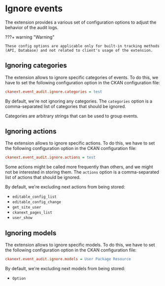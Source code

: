 # Ignore events

The extension provides a various set of configuration options to adjust the behavior of the audit logs.

???+ warning "Warning"

    These config options are applicable only for built-in tracking methods (API, Database) and not related to client's usage of the extension.

## Ignoring categories

The extension allows to ignore specific categories of events. To do this, we have to set the following configuration option in the CKAN configuration file:

```ini
ckanext.event_audit.ignore.categories = test
```

By default, we're not ignoring any categories. The `categories` option is a comma-separated list of categories that should be ignored.

Categories are arbitrary strings that can be used to group events.

## Ignoring actions

The extension allows to ignore specific actions. To do this, we have to set the following configuration option in the CKAN configuration file:

```ini
ckanext.event_audit.ignore.actions = test
```

Some actions might be called more frequently than others, and we might not be interested in storing them. The `actions` option is a comma-separated list of actions that should be ignored.

By default, we're excluding next actions from being stored:

* `editable_config_list`
* `editable_config_change`
* `get_site_user`
* `ckanext_pages_list`
* `user_show`

## Ignoring models

The extension allows to ignore specific models. To do this, we have to set the following configuration option in the CKAN configuration file:

```ini
ckanext.event_audit.ignore.models = User Package Resource
```

By default, we're excluding next models from being stored:

* `Option`
